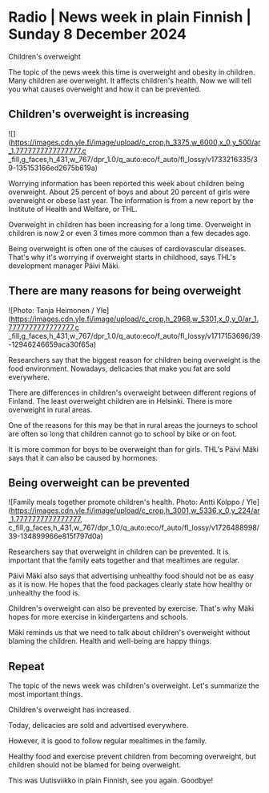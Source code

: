 # Radio \| News week in plain Finnish \| Sunday 8 December 2024

Children's overweight

The topic of the news week this time is overweight and obesity in children. Many children are overweight. It affects children's health. Now we will tell you what causes overweight and how it can be prevented.

## Children's overweight is increasing

![](https://images.cdn.yle.fi/image/upload/c_crop,h_3375,w_6000,x_0,y_500/ar_1.7777777777777777,c _fill,g_faces,h_431,w_767/dpr_1.0/q_auto:eco/f_auto/fl_lossy/v1733216335/39-135153166ed2675b619a)

Worrying information has been reported this week about children being overweight. About 25 percent of boys and about 20 percent of girls were overweight or obese last year. The information is from a new report by the Institute of Health and Welfare, or THL.

Overweight in children has been increasing for a long time. Overweight in children is now 2 or even 3 times more common than a few decades ago.

Being overweight is often one of the causes of cardiovascular diseases. That's why it's worrying if overweight starts in childhood, says THL's development manager Päivi Mäki.

## There are many reasons for being overweight

![Photo: Tanja Heimonen / Yle](https://images.cdn.yle.fi/image/upload/c_crop,h_2968,w_5301,x_0,y_0/ar_1.7777777777777777,c _fill,g_faces,h_431,w_767/dpr_1.0/q_auto:eco/f_auto/fl_lossy/v1717153696/39-12946246659aca30f65a)

Researchers say that the biggest reason for children being overweight is the food environment. Nowadays, delicacies that make you fat are sold everywhere.

There are differences in children's overweight between different regions of Finland. The least overweight children are in Helsinki. There is more overweight in rural areas.

One of the reasons for this may be that in rural areas the journeys to school are often so long that children cannot go to school by bike or on foot.

It is more common for boys to be overweight than for girls. THL's Päivi Mäki says that it can also be caused by hormones.

## Being overweight can be prevented

![Family meals together promote children's health. Photo: Antti Kolppo / Yle](https://images.cdn.yle.fi/image/upload/c_crop,h_3001,w_5336,x_0,y_224/ar_1.7777777777777777, c_fill,g_faces,h_431,w_767/dpr_1.0/q_auto:eco/f_auto/fl_lossy/v1726488998/39-134899966e815f797d0a)

Researchers say that overweight in children can be prevented. It is important that the family eats together and that mealtimes are regular.

Päivi Mäki also says that advertising unhealthy food should not be as easy as it is now. He hopes that the food packages clearly state how healthy or unhealthy the food is.

Children's overweight can also be prevented by exercise. That's why Mäki hopes for more exercise in kindergartens and schools.

Mäki reminds us that we need to talk about children's overweight without blaming the children. Health and well-being are happy things.

## Repeat

The topic of the news week was children's overweight. Let's summarize the most important things.

Children's overweight has increased.

Today, delicacies are sold and advertised everywhere.

However, it is good to follow regular mealtimes in the family.

Healthy food and exercise prevent children from becoming overweight, but children should not be blamed for being overweight.

This was Uutisviikko in plain Finnish, see you again. Goodbye!

